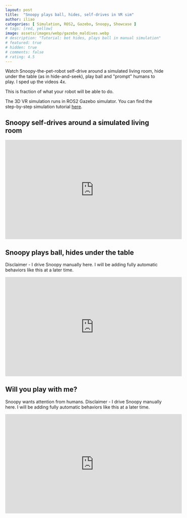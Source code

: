 ```yaml
---
layout: post
title:  "Snoopy plays ball, hides, self-drives in VR sim"
author: iliao
categories: [ Simulation, ROS2, Gazebo, Snoopy, Showcase ]
# tags: [red, yellow]
image: assets/images/webp/gazebo_maldives.webp
# description: "Tutorial: bot hides, plays ball in manual simulation"
# featured: true
# hidden: true
# comments: false
# rating: 4.5
---
```

Watch Snoopy-the-pet-robot self-drive around a simulated living room,
hide under the table (as in hide-and-seek), play ball and "prompt" humans to play.
I sped up the videos 4x.

This is fraction of what your robot will be able to do.

The 3D VR simulation runs in ROS2 Gazebo simulator. You can find the step-by-step simulation tutorial
[here](https://kaia.ai/blog/gazebo-3d-simulation-tutorial).

## Snoopy self-drives around a simulated living room
<div class="text-center">
<iframe width="560" height="315" src="https://www.youtube.com/embed/CwbzGkAYg1U?si=q3qjaU5NG91-VK5I&list=PLOSXKDW70aR8SA16wTB0ou9ClKhv7micy" title="YouTube video player" frameborder="0" allow="accelerometer; autoplay; clipboard-write; encrypted-media; gyroscope; picture-in-picture; web-share" allowfullscreen></iframe>
</div>

## Snoopy plays ball, hides under the table
Disclaimer - I drive Snoopy manually here. I will be adding fully automatic behaviors like this at a later time.
<div class="text-center">
<iframe width="560" height="315" src="https://www.youtube.com/embed/p2q-DGV23C8?si=kZu9O23zMQeq5RyS&list=PLOSXKDW70aR8SA16wTB0ou9ClKhv7micy" title="YouTube video player" frameborder="0" allow="accelerometer; autoplay; clipboard-write; encrypted-media; gyroscope; picture-in-picture; web-share" allowfullscreen></iframe>
</div>

## Will you play with me?
Snoopy wants attention from humans. Disclaimer - I drive Snoopy manually here. I will be adding fully automatic behaviors like this at a later time.
<div class="text-center">
<iframe width="560" height="315" src="https://www.youtube.com/embed/SZCuKf61_6E?si=Kgpx6dZA5Uen28eZ&list=PLOSXKDW70aR8SA16wTB0ou9ClKhv7micy" title="YouTube video player" frameborder="0" allow="accelerometer; autoplay; clipboard-write; encrypted-media; gyroscope; picture-in-picture; web-share" allowfullscreen></iframe>
</div>
